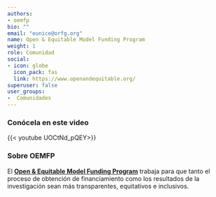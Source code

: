 ```yaml
---
authors:
- oemfp
bio: ""
email: "eunice@orfg.org"
name: Open & Equitable Model Funding Program
weight: 1
role: Comunidad
social:
- icon: globe
  icon_pack: fas
  link: https://www.openandequitable.org/
superuser: false
user_groups:
-  Comunidades
---
```


### Conócela en este video

{{< youtube  UOCtNd_pQEY>}} 

### Sobre OEMFP

El **[Open & Equitable Model Funding Program](https://www.openandequitable.org/)** trabaja para que tanto el proceso de obtención de financiamiento como los resultados de la investigación sean más transparentes, equitativos e inclusivos. 
